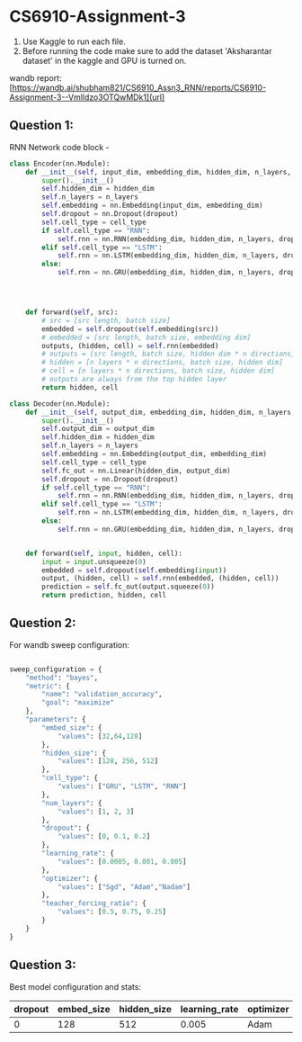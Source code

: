 # CS6910-Assignment-3

1. Use Kaggle to run each file.
2. Before running the code make sure to add the dataset 'Aksharantar dataset' in the kaggle and GPU is turned on.

wandb report: [https://wandb.ai/shubham821/CS6910_Assn3_RNN/reports/CS6910-Assignment-3--Vmlldzo3OTQwMDk1](url)
## Question 1:
RNN Network code block - 
```py
class Encoder(nn.Module):
    def __init__(self, input_dim, embedding_dim, hidden_dim, n_layers, dropout, cell_type):
        super().__init__()
        self.hidden_dim = hidden_dim
        self.n_layers = n_layers
        self.embedding = nn.Embedding(input_dim, embedding_dim)
        self.dropout = nn.Dropout(dropout)
        self.cell_type = cell_type
        if self.cell_type == "RNN":
            self.rnn = nn.RNN(embedding_dim, hidden_dim, n_layers, dropout=dropout)
        elif self.cell_type == "LSTM":
            self.rnn = nn.LSTM(embedding_dim, hidden_dim, n_layers, dropout=dropout)
        else:
            self.rnn = nn.GRU(embedding_dim, hidden_dim, n_layers, dropout=dropout)




    def forward(self, src):
        # src = [src length, batch size]
        embedded = self.dropout(self.embedding(src))
        # embedded = [src length, batch size, embedding dim]
        outputs, (hidden, cell) = self.rnn(embedded)
        # outputs = [src length, batch size, hidden dim * n directions]
        # hidden = [n layers * n directions, batch size, hidden dim]
        # cell = [n layers * n directions, batch size, hidden dim]
        # outputs are always from the top hidden layer
        return hidden, cell

class Decoder(nn.Module):
    def __init__(self, output_dim, embedding_dim, hidden_dim, n_layers, dropout,cell_type):
        super().__init__()
        self.output_dim = output_dim
        self.hidden_dim = hidden_dim
        self.n_layers = n_layers
        self.embedding = nn.Embedding(output_dim, embedding_dim)
        self.cell_type = cell_type
        self.fc_out = nn.Linear(hidden_dim, output_dim)
        self.dropout = nn.Dropout(dropout)
        if self.cell_type == "RNN":
            self.rnn = nn.RNN(embedding_dim, hidden_dim, n_layers, dropout=dropout)
        elif self.cell_type == "LSTM":
            self.rnn = nn.LSTM(embedding_dim, hidden_dim, n_layers, dropout=dropout)
        else:
            self.rnn = nn.GRU(embedding_dim, hidden_dim, n_layers, dropout=dropout)


    def forward(self, input, hidden, cell):
        input = input.unsqueeze(0)
        embedded = self.dropout(self.embedding(input))
        output, (hidden, cell) = self.rnn(embedded, (hidden, cell))
        prediction = self.fc_out(output.squeeze(0))
        return prediction, hidden, cell
```


## Question 2:
For wandb sweep configuration:

```py

sweep_configuration = {
    "method": "bayes",
    "metric": {
        "name": "validation_accuracy",
        "goal": "maximize"
    },
    "parameters": {
        "embed_size": {
            "values": [32,64,128]
        },
        "hidden_size": {
            "values": [128, 256, 512]
        },
        "cell_type": {
            "values": ["GRU", "LSTM", "RNN"]
        },
        "num_layers": {
            "values": [1, 2, 3]
        },
        "dropout": {
            "values": [0, 0.1, 0.2]
        },
        "learning_rate": {
            "values": [0.0005, 0.001, 0.005]
        },
        "optimizer": {
            "values": ["Sgd", "Adam","Nadam"]
        },
        "teacher_forcing_ratio": {
            "values": [0.5, 0.75, 0.25]
        }
    }
}
```

## Question 3:
Best model configuration and stats:

| dropout | embed_size | hidden_size | learning_rate | optimizer | num_layers | val_accuracy  | test_accuracy |
|---------|------------|-------------|---------------|-----------|------------|-------|----------------------|
| 0       | 128        | 512         | 0.005          | Adam      | 3          | 0.3662      | 0.3386        |



